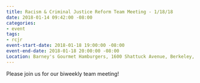 ```yaml
---
title: Racism & Criminal Justice Reform Team Meeting - 1/18/18
date: 2018-01-14 09:42:00 -08:00
categories:
- event
tags:
- rcjr
event-start-date: 2018-01-18 19:00:00 -08:00
event-end-date: 2018-01-18 20:00:00 -08:00
Location: Barney's Gourmet Hamburgers, 1600 Shattuck Avenue, Berkeley, CA
---
```


Please join us for our biweekly team meeting!